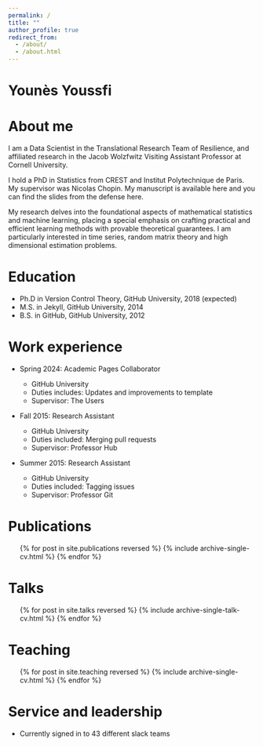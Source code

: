 ```yaml
---
permalink: /
title: ""
author_profile: true
redirect_from: 
  - /about/
  - /about.html
---
```


Younès Youssfi
======

# About me
I am a Data Scientist in the Translational Research Team of Resilience, and affiliated research in the Jacob Wolzfwitz Visiting Assistant Professor at Cornell University.

I hold a PhD in Statistics from CREST and Institut Polytechnique de Paris. My supervisor was Nicolas Chopin. My manuscript is available here and you can find the slides from the defense here.

My research delves into the foundational aspects of mathematical statistics and machine learning, placing a special emphasis on crafting practical and efficient learning methods with provable theoretical guarantees. I am particularly interested in time series, random matrix theory and high dimensional estimation problems.


Education
======
* Ph.D in Version Control Theory, GitHub University, 2018 (expected)
* M.S. in Jekyll, GitHub University, 2014
* B.S. in GitHub, GitHub University, 2012

Work experience
======
* Spring 2024: Academic Pages Collaborator
  * GitHub University
  * Duties includes: Updates and improvements to template
  * Supervisor: The Users

* Fall 2015: Research Assistant
  * GitHub University
  * Duties included: Merging pull requests
  * Supervisor: Professor Hub

* Summer 2015: Research Assistant
  * GitHub University
  * Duties included: Tagging issues
  * Supervisor: Professor Git
  
Publications
======
  <ul>{% for post in site.publications reversed %}
    {% include archive-single-cv.html %}
  {% endfor %}</ul>
  
Talks
======
  <ul>{% for post in site.talks reversed %}
    {% include archive-single-talk-cv.html  %}
  {% endfor %}</ul>
  
Teaching
======
  <ul>{% for post in site.teaching reversed %}
    {% include archive-single-cv.html %}
  {% endfor %}</ul>
  
Service and leadership
======
* Currently signed in to 43 different slack teams
